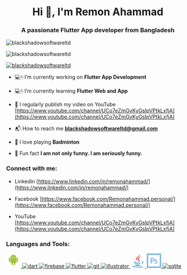 <h1 align="center">Hi 👋, I'm Remon Ahammad</h1>
<h3 align="center">A passionate Flutter App developer from Bangladesh</h3>

<p align="left"> <img src="https://komarev.com/ghpvc/?username=blackshadowsoftwareltd&label=Profile%20views&color=0e75b6&style=flat" alt="blackshadowsoftwareltd" /> </p>

<p align="left"> <img src="https://komarev.com/ghpvc/?username=blackshadowsoftwareltd&label=Profile%20views&color=0e75b6&style=flat" alt="blackshadowsoftwareltd" /> </p>

<p align="left"> <a href="https://github.com/ryo-ma/github-profile-trophy"><img src="https://github-profile-trophy.vercel.app/?username=blackshadowsoftwareltd" alt="blackshadowsoftwareltd" /></a> </p>

- 💻🖱 I’m currently working on **Flutter App Development**

- 💻🖱 I’m currently learning **Flutter Web and App**

- 🎃 I regularly publish my video on YouTube [https://www.youtube.com/channel/UCo7eZmGvKyGsIpVPtkLxfjA](https://www.youtube.com/channel/UCo7eZmGvKyGsIpVPtkLxfjA)

- 📬 How to reach me **blackshadowsoftwareltd@gmail.com**

- 🏸 I love playing **Badminton**

- 🤭 Fun fact **I am not only funny. I am seriously funny.**


<h3 align="left">Connect with me:</h3>

- Linkedin [https://www.linkedin.com/in/remonahammad/](https://www.linkedin.com/in/remonahammad/)

- Facebook [https://www.facebook.com/Remonahammad.personal/](https://www.facebook.com/Remonahammad.personal/)

- YouTube [https://www.youtube.com/channel/UCo7eZmGvKyGsIpVPtkLxfjA](https://www.youtube.com/channel/UCo7eZmGvKyGsIpVPtkLxfjA)


<h3 align="left">Languages and Tools:</h3>
<p align="left"> <a href="https://developer.android.com" target="_blank"> <img src="https://raw.githubusercontent.com/devicons/devicon/master/icons/android/android-original-wordmark.svg" alt="android" width="40" height="40"/> </a> <a href="https://dart.dev" target="_blank"> <img src="https://www.vectorlogo.zone/logos/dartlang/dartlang-icon.svg" alt="dart" width="40" height="40"/> </a> <a href="https://firebase.google.com/" target="_blank"> <img src="https://www.vectorlogo.zone/logos/firebase/firebase-icon.svg" alt="firebase" width="40" height="40"/> </a> <a href="https://flutter.dev" target="_blank"> <img src="https://www.vectorlogo.zone/logos/flutterio/flutterio-icon.svg" alt="flutter" width="40" height="40"/> </a> <a href="https://git-scm.com/" target="_blank"> <img src="https://www.vectorlogo.zone/logos/git-scm/git-scm-icon.svg" alt="git" width="40" height="40"/> </a> <a href="https://www.adobe.com/in/products/illustrator.html" target="_blank"> <img src="https://www.vectorlogo.zone/logos/adobe_illustrator/adobe_illustrator-icon.svg" alt="illustrator" width="40" height="40"/> </a> <a href="https://www.java.com" target="_blank"> <img src="https://raw.githubusercontent.com/devicons/devicon/master/icons/java/java-original.svg" alt="java" width="40" height="40"/> </a> <a href="https://www.photoshop.com/en" target="_blank"> <img src="https://raw.githubusercontent.com/devicons/devicon/master/icons/photoshop/photoshop-line.svg" alt="photoshop" width="40" height="40"/> </a> <a href="https://www.sqlite.org/" target="_blank"> <img src="https://www.vectorlogo.zone/logos/sqlite/sqlite-icon.svg" alt="sqlite" width="40" height="40"/> </a> </p>

